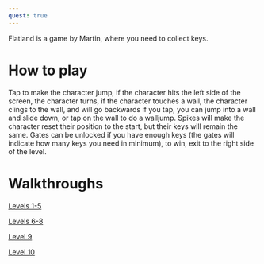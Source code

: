 ```yaml
---
quest: true
---
```

Flatland is a game by Martin, where you need to collect keys.
# How to play
Tap to make the character jump, if the character hits the left side of the screen, the character turns, if the character touches a wall, the character clings to the wall, and will go backwards if you tap, you can jump into a wall and slide down, or tap on the wall to do a walljump. Spikes will make the character reset their position to the start, but their keys will remain the same. Gates can be unlocked if you have enough keys (the gates will indicate how many keys you need in minimum), to win, exit to the right side of the level.

# Walkthroughs

[Levels 1-5](https://youtu.be/KxCLUYUwVoE)

[Levels 6-8](https://youtu.be/nUk3ClUYFqI)

[Level 9](https://youtu.be/b66HY7NRtjE)

[Level 10](https://youtu.be/qoPeV7GYJQM)